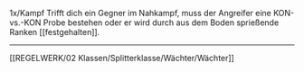 1x/Kampf 
Trifft dich ein Gegner im Nahkampf, muss der Angreifer eine KON-vs.-KON Probe bestehen oder er wird durch aus dem Boden sprießende Ranken [[festgehalten]]. 

---
[[REGELWERK/02 Klassen/Splitterklasse/Wächter/Wächter]]